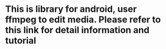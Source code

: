 This is library for android, user ffmpeg to edit media.
Please refer to this link for detail information and tutorial
==============
